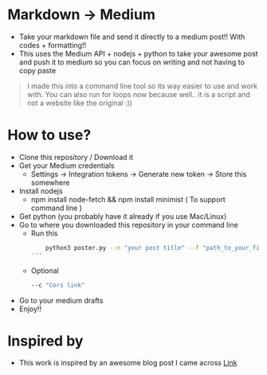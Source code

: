 # Markdown -> Medium

- Take your markdown file and send it directly to a medium post!! With codes + formatting!!
- This uses the Medium API + nodejs + python to take your awesome post and push it to medium so you can focus on writing and not having to copy paste

> I made this into a command line tool so its way easier to use and work with. You can also run for loops now because well.. it is a script and not a website like the original :))

# How to use?

- Clone this repository / Download it
- Get your Medium credentials
    - Settings -> Integration tokens -> Generate new token -> Store this somewhere
- Install nodejs 
    - npm install node-fetch && npm install minimist ( To support command line )
- Get python (you probably have it already if you use Mac/Linux)
- Go to where you downloaded this repository in your command line
    - Run this
        ```bash
            python3 poster.py --n "your post title" --f "path_to_your_file" --i "your API token"
        '''
    - Optional 
        ```bash
        --c "Cors link"
        ```
- Go to your medium drafts 
- Enjoy!!

# Inspired by

- This work is inspired by an awesome blog post I came across [Link](https://dev.to/ignatk/import-markdown-into-medium-in-4-clicks-3jgb)
